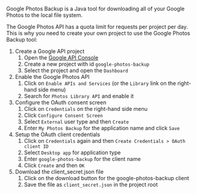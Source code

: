 Google Photos Backup is a Java tool for downloading all of your Google Photos to the local file system.

The Google Photos API has a quota limit for requests per project per day. This is why you need to create your own project to use the Google Photos Backup tool:

1. Create a Google API project
   1. Open the [Google API Console](https://console.developers.google.com/)
   2. Create a new project with id `google-photos-backup`
   3. Select the project and open the `Dashboard`
2. Enable the Google Photos API
   1. Click on `Enable APIs and Services` (or the `Library` link on the right-hand side menu)
   2. Search for `Photos Library API` and enable it
3. Configure the OAuth consent screen
   1. Click on `Credentials` on the right-hand side menu
   2. Click `Configure Consent Screen`
   3. Select `External` user type and then `Create`
   4. Enter `My Photos Backup` for the application name and click `Save`
4. Setup the OAuth client credentials
   1. Click on `Credentials` again and then `Create Credentials > OAuth client ID`
   2. Select `Desktop app` for application type
   3. Enter `google-photos-backup` for the client name
   4. Click `Create` and then `OK`
5. Download the client_secret.json file
   1. Click on the download button for the google-photos-backup client
   2. Save the file as `client_secret.json` in the project root